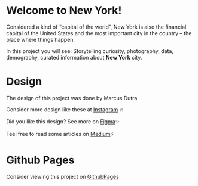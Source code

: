 # Welcome to New York!

Considered a kind of “capital of the world”, New York is also the financial capital of the United States and the most important city in the country – the place where things happen.

In this project you will see: Storytelling curiosity, photography, data, demography, curated information about **New York** city.


# Design

The design of this project was done by Marcus Dutra

Consider more design like these at [Instagram](https://www.instagram.com/design.dutra/) :fire:

Did you like this design? See more on [Figma](https://www.figma.com/@marcusboyds):sparkles:

Feel free to read some articles on [Medium](https://marcusboyds.medium.com/):zap:

# Github Pages

Consider viewing this project on [GithubPages](https://r1qu3.github.io/New-York/)
